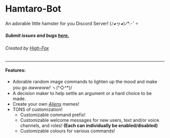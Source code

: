 # Hamtaro-Bot 
An adorable little hamster for you Discord Server! (ﾉ◕ヮ◕)ﾉ*:･ﾟ✧
##### Submit issues and bugs [here.](https://github.com/High-Fox/Hamtaro-Bot/issues)
###### Created by [High-Fox](https://github.com/High-Fox/)

---

#### Features:
* Adorable random image commands to lighten up the mood and make you go *awwwww!* ヽ(^◇^*)/
* A decision maker to help settle an argument or a hard choice to be made.
* Create your own *[Aliens](https://vignette.wikia.nocookie.net/unanything/images/7/75/Aliens.jpg/revision/latest?cb=20140727153108)* memes!
* TONS of customization!
  * Customizable command prefix! 
  * Customizable welcome messages for new users, text and/or voice channels, and roles! **(Each can individually be enabled/disabled)**
  * Customizable colours for various commands!
  
  
